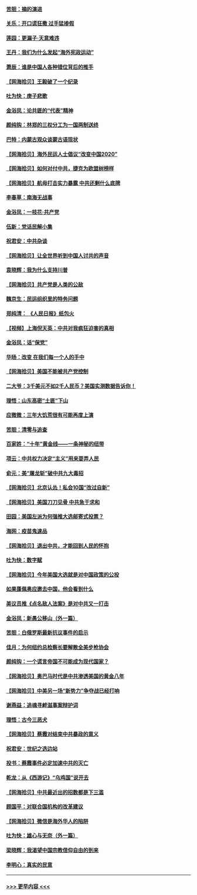 #### [苦胆：摘的演进](../pages/nsc993/n12382619.md?t=09052202) 
#### [关乐：开口谎狂撒 过手猛掺假](../pages/nsc993/n12382604.md?t=09052202) 
#### [莲园：更漏子‧天意难违](../pages/nsc993/n12382598.md?t=09052202) 
#### [王丹：我们为什么发起“海外宪政运动”](../pages/nsc993/n12380286.md?t=09052202) 
#### [萧辰：谁是中国人各种错位背后的推手](../pages/nsc993/n12379800.md?t=09052202) 
#### [【网海拾贝】王毅破了一个纪录](../pages/nsc993/n12379251.md?t=09052202) 
#### [吐为快：庚子悲歌](../pages/nsc993/n12378821.md?t=09052202) 
#### [金浴凤：论共匪的“代表”精神](../pages/nsc993/n12377546.md?t=09052202) 
#### [颜纯钩：林郑的三权分工为一国两制送终](../pages/nsc993/n12377306.md?t=09052202) 
#### [巴特：内蒙古观众谈蒙古语现状](../pages/nsc993/n12376923.md?t=09052202) 
#### [【网海拾贝】海外民运人士倡议“改变中国2020”](../pages/nsc993/n12376682.md?t=09052202) 
#### [【网海拾贝】如何对付中共，捷克为欧盟树榜样](../pages/nsc993/n12374209.md?t=09052202) 
#### [【网海拾贝】航母打击实力暴露 中共还剩什么底牌](../pages/nsc993/n12371825.md?t=09052202) 
#### [李春草：南海无战事](../pages/nsc993/n12371159.md?t=09052202) 
#### [金浴凤：一枝花·共产党](../pages/nsc993/n12368757.md?t=09052202) 
#### [伍新：党话民解小集](../pages/nsc993/n12366907.md?t=09052202) 
#### [祝君安：中共杂谈](../pages/nsc993/n12366076.md?t=09052202) 
#### [【网海拾贝】让全世界听到中国人讨共的声音](../pages/nsc993/n12365569.md?t=09052202) 
#### [袁晓辉：我为什么支持川普](../pages/nsc993/n12362670.md?t=09052202) 
#### [【网海拾贝】共产党是人类的公敌](../pages/nsc993/n12363182.md?t=09052202) 
#### [魏京生：民运组织里的特务问题](../pages/nsc993/n12363010.md?t=09052202) 
#### [郑纯清： 《人民日报》纸包火](../pages/nsc993/n12362706.md?t=09052202) 
#### [【视频】上海倪天英：中共对我疯狂迫害的真相](../pages/nsc993/n12356341.md?t=09052202) 
#### [金浴凤：话“保党”](../pages/nsc993/n12361867.md?t=09052202) 
#### [华旸：改变 在我们每一个人的手中](../pages/nsc993/n12361774.md?t=09052202) 
#### [【网海拾贝】美国不能被共产党控制](../pages/nsc993/n12360271.md?t=09052202) 
#### [二大爷：3千美元不如2千人民币？美国实测数据告诉你！](../pages/nsc993/n12358563.md?t=09052202) 
#### [理悟：山东高密“土匪”下山](../pages/nsc993/n12358535.md?t=09052202) 
#### [应微微：三年大饥荒很有可能再度上演](../pages/nsc993/n12358523.md?t=09052202) 
#### [苦胆：清零与追查](../pages/nsc993/n12358501.md?t=09052202) 
#### [百家姓：“十年”黄金线——一条神秘的纽带](../pages/nsc993/n12358319.md?t=09052202) 
#### [项云：中共权力决定“主义”用来耍弄人民](../pages/nsc993/n12358172.md?t=09052202) 
#### [俞元：美“屠龙斩”破中共九大毒招](../pages/nsc993/n12357822.md?t=09052202) 
#### [【网海拾贝】北京认怂！私会10国“改过自新”](../pages/nsc993/n12357784.md?t=09052202) 
#### [【网海拾贝】美国刀刀见骨 中共急于求和](../pages/nsc993/n12355511.md?t=09052202) 
#### [田园：美国左派为何强推大选邮寄式投票？](../pages/nsc993/n12352963.md?t=09052202) 
#### [海网：疫苗鬼速品](../pages/nsc993/n12354438.md?t=09052202) 
#### [【网海拾贝】退出中共，才能回到人民的怀抱](../pages/nsc993/n12352634.md?t=09052202) 
#### [吐为快：数字赋](../pages/nsc993/n12352317.md?t=09052202) 
#### [【网海拾贝】今年美国大选就是对中国政策的公投](../pages/nsc993/n12350973.md?t=09052202) 
#### [如果蓬佩奥应邀去中国，他会看到什么](../pages/nsc993/n12350945.md?t=09052202) 
#### [美议员推《点名敌人法案》是对中共又一打击](../pages/nsc993/n12350765.md?t=09052202) 
#### [金浴凤：新愚公移山（外一篇）](../pages/nsc993/n12350253.md?t=09052202) 
#### [苦胆：白俄罗斯最新抗议事件的启示](../pages/nsc993/n12349989.md?t=09052202) 
#### [佳月：为何纽约总检察长要解散全美步枪协会](../pages/nsc993/n12349939.md?t=09052202) 
#### [颜纯钩：一个谎言帝国不可能成为现代国家？](../pages/nsc993/n12349898.md?t=09052202) 
#### [【网海拾贝】奥巴马时代是中共渗透美国的黄金八年](../pages/nsc993/n12349284.md?t=09052202) 
#### [【网海拾贝】中美另一场“新势力”争夺战已经打响](../pages/nsc993/n12346998.md?t=09052202) 
#### [谢燕益：追魂寻衅滋事案辩护词](../pages/nsc993/n12346892.md?t=09052202) 
#### [理悟：古今三恶犬](../pages/nsc993/n12345190.md?t=09052202) 
#### [【网海拾贝】蔡霞对结束中共暴政的意义](../pages/nsc993/n12344263.md?t=09052202) 
#### [祝君安：世纪之选边站](../pages/nsc993/n12342382.md?t=09052202) 
#### [投书：蔡霞事件必定加速中共的灭亡](../pages/nsc993/n12341881.md?t=09052202) 
#### [乾龙：从《西游记》“乌鸡国”说开去](../pages/nsc993/n12341690.md?t=09052202) 
#### [【网海拾贝】中共最近出的招数都是下三滥](../pages/nsc993/n12341593.md?t=09052202) 
#### [顾国平：对联合国机构的改革建议](../pages/nsc993/n12339928.md?t=09052202) 
#### [【网海拾贝】微信是海外华人的陷阱](../pages/nsc993/n12338868.md?t=09052202) 
#### [吐为快：雄心与无奈（外一篇）](../pages/nsc993/n12338132.md?t=09052202) 
#### [梁晓辉：我渴望中国宗教信仰自由的到来](../pages/nsc993/n12336657.md?t=09052202) 
#### [李明心：真实的民意](../pages/nsc993/n12336089.md?t=09052202) 

----
#### [ >>> 更早内容 <<< ](../indexes/nsc993-earlier.md)
